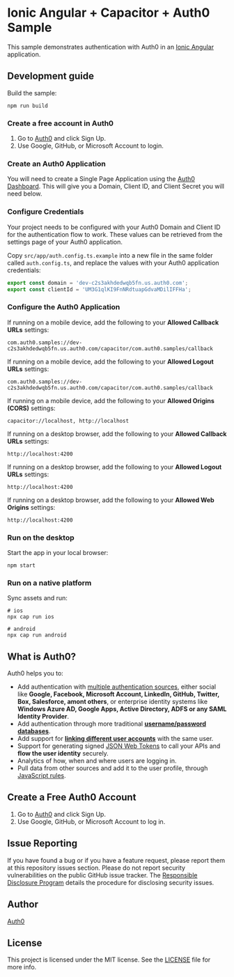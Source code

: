 # Ionic Angular + Capacitor + Auth0 Sample

This sample demonstrates authentication with Auth0 in an [Ionic Angular](https://ionicframework.com/docs/angular/overview) application.

## Development guide

Build the sample:

```
npm run build
```

### Create a free account in Auth0

1. Go to [Auth0](https://auth0.com) and click Sign Up.
2. Use Google, GitHub, or Microsoft Account to login.

### Create an Auth0 Application

You will need to create a Single Page Application using the [Auth0 Dashboard](https://manage.auth0.com). This will give you a Domain, Client ID, and Client Secret you will need below.

### Configure Credentials

Your project needs to be configured with your Auth0 Domain and Client ID for the authentication flow to work. These values can be retrieved from the settings page of your Auth0 application.

Copy `src/app/auth.config.ts.example` into a new file in the same folder called `auth.config.ts`, and replace the values with your Auth0 application credentials:

```js
export const domain = 'dev-c2s3akhdedwqb5fn.us.auth0.com';
export const clientId = 'UM3G1qlKI9FnNRdtuapGdvaMDilIFFHa';
```

### Configure the Auth0 Application

If running on a mobile device, add the following to your **Allowed Callback URLs** settings:

```text
com.auth0.samples://dev-c2s3akhdedwqb5fn.us.auth0.com/capacitor/com.auth0.samples/callback
```

If running on a mobile device, add the following to your **Allowed Logout URLs** settings:

```text
com.auth0.samples://dev-c2s3akhdedwqb5fn.us.auth0.com/capacitor/com.auth0.samples/callback
```

If running on a mobile device, add the following to your **Allowed Origins (CORS)** settings:

```
capacitor://localhost, http://localhost
```

If running on a desktop browser, add the following to your **Allowed Callback URLs** settings:

```
http://localhost:4200
```

If running on a desktop browser, add the following to your **Allowed Logout URLs** settings:

```
http://localhost:4200
```

If running on a desktop browser, add the following to your **Allowed Web Origins** settings:

```
http://localhost:4200
```

### Run on the desktop

Start the app in your local browser:

```
npm start
```

### Run on a native platform

Sync assets and run:

```
# ios
npx cap run ios

# android
npx cap run android
```

## What is Auth0?

Auth0 helps you to:

- Add authentication with [multiple authentication sources](https://docs.auth0.com/identityproviders), either social like **Google, Facebook, Microsoft Account, LinkedIn, GitHub, Twitter, Box, Salesforce, amont others**, or enterprise identity systems like **Windows Azure AD, Google Apps, Active Directory, ADFS or any SAML Identity Provider**.
- Add authentication through more traditional **[username/password databases](https://docs.auth0.com/mysql-connection-tutorial)**.
- Add support for **[linking different user accounts](https://docs.auth0.com/link-accounts)** with the same user.
- Support for generating signed [JSON Web Tokens](https://docs.auth0.com/jwt) to call your APIs and **flow the user identity** securely.
- Analytics of how, when and where users are logging in.
- Pull data from other sources and add it to the user profile, through [JavaScript rules](https://docs.auth0.com/rules).

## Create a Free Auth0 Account

1. Go to [Auth0](https://auth0.com) and click Sign Up.
2. Use Google, GitHub, or Microsoft Account to log in.

## Issue Reporting

If you have found a bug or if you have a feature request, please report them at this repository issues section. Please do not report security vulnerabilities on the public GitHub issue tracker. The [Responsible Disclosure Program](https://auth0.com/whitehat) details the procedure for disclosing security issues.

## Author

[Auth0](https://auth0.com)

## License

This project is licensed under the MIT license. See the [LICENSE](LICENSE) file for more info.
